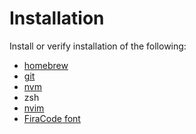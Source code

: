 # Installation

Install or verify installation of the following:

- [homebrew](https://brew.sh/)
- [git](https://git-scm.com/)
- [nvm](https://github.com/nvm-sh/nvm)
- zsh
- [nvim](https://neovim.io/)
- [FiraCode font](https://github.com/tonsky/FiraCode)

